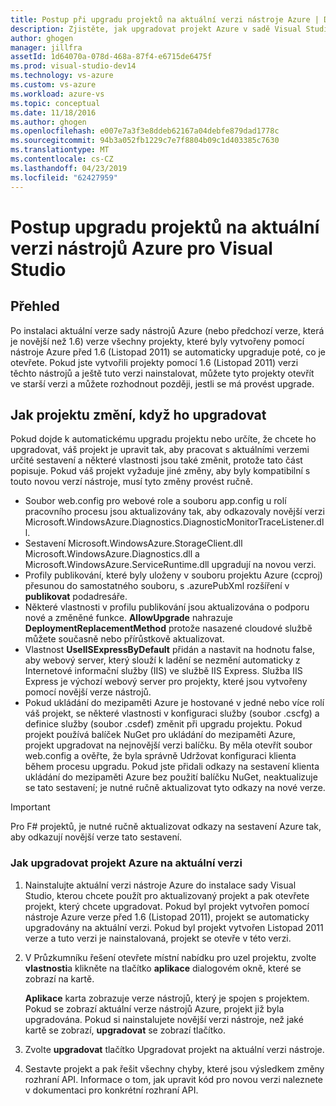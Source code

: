 ```yaml
---
title: Postup při upgradu projektů na aktuální verzi nástroje Azure | Dokumentace Microsoftu
description: Zjistěte, jak upgradovat projekt Azure v sadě Visual Studio na aktuální verzi nástroje Azure
author: ghogen
manager: jillfra
assetId: 1d64070a-078d-468a-87f4-e6715de6475f
ms.prod: visual-studio-dev14
ms.technology: vs-azure
ms.custom: vs-azure
ms.workload: azure-vs
ms.topic: conceptual
ms.date: 11/18/2016
ms.author: ghogen
ms.openlocfilehash: e007e7a3f3e8ddeb62167a04debfe879dad1778c
ms.sourcegitcommit: 94b3a052fb1229c7e7f8804b09c1d403385c7630
ms.translationtype: MT
ms.contentlocale: cs-CZ
ms.lasthandoff: 04/23/2019
ms.locfileid: "62427959"
---
```

# <a name="how-to-upgrade-projects-to-the-current-version-of-the-azure-tools-for-visual-studio"></a>Postup upgradu projektů na aktuální verzi nástrojů Azure pro Visual Studio
## <a name="overview"></a>Přehled
Po instalaci aktuální verze sady nástrojů Azure (nebo předchozí verze, která je novější než 1.6) verze všechny projekty, které byly vytvořeny pomocí nástroje Azure před 1.6 (Listopad 2011) se automaticky upgraduje poté, co je otevřete. Pokud jste vytvořili projekty pomocí 1.6 (Listopad 2011) verzi těchto nástrojů a ještě tuto verzi nainstalovat, můžete tyto projekty otevřít ve starší verzi a můžete rozhodnout později, jestli se má provést upgrade.

## <a name="how-your-project-changes-when-you-upgrade-it"></a>Jak projektu změní, když ho upgradovat
Pokud dojde k automatickému upgradu projektu nebo určíte, že chcete ho upgradovat, váš projekt je upravit tak, aby pracovat s aktuálními verzemi určité sestavení a některé vlastnosti jsou také změnit, protože tato část popisuje. Pokud váš projekt vyžaduje jiné změny, aby byly kompatibilní s touto novou verzí nástroje, musí tyto změny provést ručně.

* Soubor web.config pro webové role a souboru app.config u rolí pracovního procesu jsou aktualizovány tak, aby odkazovaly novější verzi Microsoft.WindowsAzure.Diagnostics.DiagnosticMonitorTraceListener.dll.
* Sestavení Microsoft.WindowsAzure.StorageClient.dll Microsoft.WindowsAzure.Diagnostics.dll a Microsoft.WindowsAzure.ServiceRuntime.dll upgradují na novou verzi.
* Profily publikování, které byly uloženy v souboru projektu Azure (ccproj) přesunou do samostatného souboru, s .azurePubXml rozšíření v **publikovat** podadresáře.
* Některé vlastnosti v profilu publikování jsou aktualizována o podporu nové a změněné funkce. **AllowUpgrade** nahrazuje **DeploymentReplacementMethod** protože nasazené cloudové službě můžete současně nebo přírůstkově aktualizovat.
* Vlastnost **UseIISExpressByDefault** přidán a nastavit na hodnotu false, aby webový server, který slouží k ladění se nezmění automaticky z Internetové informační služby (IIS) ve službě IIS Express. Služba IIS Express je výchozí webový server pro projekty, které jsou vytvořeny pomocí novější verze nástrojů.
* Pokud ukládání do mezipaměti Azure je hostované v jedné nebo více rolí váš projekt, se některé vlastnosti v konfiguraci služby (soubor .cscfg) a definice služby (soubor .csdef) změnit při upgradu projektu. Pokud projekt používá balíček NuGet pro ukládání do mezipaměti Azure, projekt upgradovat na nejnovější verzi balíčku. By měla otevřít soubor web.config a ověřte, že byla správně Udržovat konfiguraci klienta během procesu upgradu. Pokud jste přidali odkazy na sestavení klienta ukládání do mezipaměti Azure bez použití balíčku NuGet, neaktualizuje se tato sestavení; je nutné ručně aktualizovat tyto odkazy na nové verze.

> [!IMPORTANT]
> Pro F# projektů, je nutné ručně aktualizovat odkazy na sestavení Azure tak, aby odkazují novější verze tato sestavení.
> 
> 

### <a name="how-to-upgrade-an-azure-project-to-the-current-release"></a>Jak upgradovat projekt Azure na aktuální verzi
1. Nainstalujte aktuální verzi nástroje Azure do instalace sady Visual Studio, kterou chcete použít pro aktualizovaný projekt a pak otevřete projekt, který chcete upgradovat. Pokud byl projekt vytvořen pomocí nástroje Azure verze před 1.6 (Listopad 2011), projekt se automaticky upgradovány na aktuální verzi. Pokud byl projekt vytvořen Listopad 2011 verze a tuto verzi je nainstalovaná, projekt se otevře v této verzi.
2. V Průzkumníku řešení otevřete místní nabídku pro uzel projektu, zvolte **vlastnosti**a klikněte na tlačítko **aplikace** dialogovém okně, které se zobrazí na kartě.
   
    **Aplikace** karta zobrazuje verze nástrojů, který je spojen s projektem. Pokud se zobrazí aktuální verze nástrojů Azure, projekt již byla upgradována. Pokud si nainstalujete novější verzi nástroje, než jaké kartě se zobrazí, **upgradovat** se zobrazí tlačítko.
3. Zvolte **upgradovat** tlačítko Upgradovat projekt na aktuální verzi nástroje.
4. Sestavte projekt a pak řešit všechny chyby, které jsou výsledkem změny rozhraní API. Informace o tom, jak upravit kód pro novou verzi naleznete v dokumentaci pro konkrétní rozhraní API.
